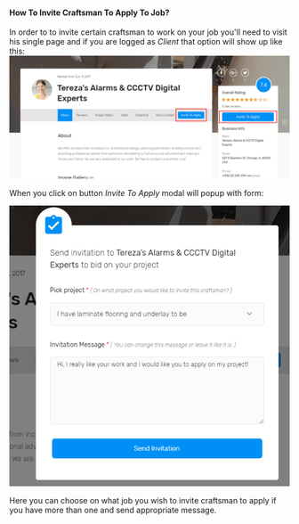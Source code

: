 #### How To Invite Craftsman To Apply To Job?

In order to to invite certain craftsman to work on your job you'll need to visit his single page and if you are logged as _Client_ that option will show up like this:![](/assets/68.png)

When you click on button _Invite To Apply_ modal will popup with form:

![](/assets/69.png)

Here you can choose on what job you wish to invite craftsman to apply if you have more than one and send appropriate message.

